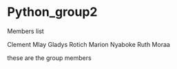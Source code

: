# Python_group2

Members list

Clement Mlay
Gladys Rotich
Marion Nyaboke
Ruth Moraa

these are the group members
